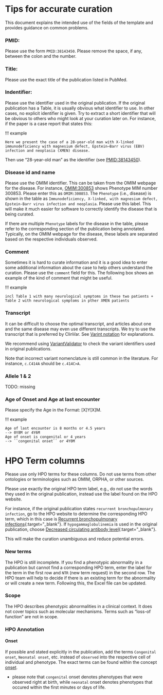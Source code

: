 # Tips for accurate curation

This document explains the intended use of the fields of the template and provides guidance on common problems.

### PMID:
Please use the form ``PMID:38143450``. Please remove the space, if any, between the colon and the number.

### Title: 
Please use the exact title of the publication listed in PubMed.

### Indentifier:

Please use the identifier used in the original publication. If the original publication has a Table, it is usually obvious what identifier to use. In other cases, no explicit identifier is given. Try to extract a short identifier that will be obvious to others who might look at your curation later on. For instance, if the paper is a case report that states this:

!!! example

    Here we present the case of a 28-year-old man with X-linked immunodeficiency with magnesium defect, Epstein–Barr virus (EBV) infection and neoplasia (XMEN) disease.

Then use “28-year-old man” as the identifier (see [PMID:38143450](https://pubmed.ncbi.nlm.nih.gov/38143450/)).

### Disease id and name

Please use the OMIM identifier. This can be taken from the OMIM webpage for the disease. For instance, [OMIM:300853](https://omim.org/entry/300853) shows Phenotype MIM number 300853. Please enter this as ``OMIM:300853``. The ``Phenotype`` (i.e., disease) is shown in the table as ``Immunodeficiency, X-linked, with magnesium defect, Epstein-Barr virus infection and neoplasia``. Please use this label. This will make it much easier for software to correctly identify the disease that is being curated.

If there are multiple ``Phenotype`` labels for the disease in the table, please refer to the corresponding section of the publication being annotated. Typically, on the OMIM webpage for the disease, these labels are separated based on the respective individuals observed.

### Comment
Sometimes it is hard to curate information and it is a good idea to enter some additional information about the case to help others understand the curation. Please use the ``comment`` field for this. The following box shows an example of the kind of comment that might be useful.

!!! example

    incl Table 1 with many neurological symptoms in these two patients + Table 2 with neurological symptoms in pther XMEN patients

### Transcript

It can be difficult to choose the optimal transcript, and articles about one and the same disease may even use different transcripts. We try to use the transcript that is preferred by ClinVar. See [Varint notation](variant_notation.md) for explanations.

We recommend using [VariantValidator](https://variantvalidator.org/service/validate/) to check the variant identifiers used in original publications.

Note that incorrect variant nomenclature is still common in the literature. For instance, ``c.C414A`` should be ``c.414C>A``.

### Allele 1 & 2 

TODO: missing


### Age of Onset and Age at last encounter

Please specify the Age in the Format: [X]Y[X]M. 

!!! example 

    Age of last encounter is 8 months or 4.5 years 
    --> 0Y8M or 4Y6M
    Age of onset is congenital or 4 years
    --> ``congenital onset`` or 4Y0M

# HPO Term columns

Please use only HPO terms for these columns. Do not use terms from other ontologies or terminologies such as OMIM, ORPHA, or other sources.

Please use exactly the original HPO term label, e.g., do not use the words they used in the original publication, instead use the label found on the HPO website.

For instance, if the original publication states ``recurrent bronchopulmonary infection``, go to the HPO website to determine the corresponding HPO term, which in this case is [Recurrent bronchopulmonary infections](https://hpo.jax.org/app/browse/term/HP:0006538){:target="_blank"}. If ``hypogammaglobulinemia`` is used in the original publication, choose [Decreased circulating antibody level](https://hpo.jax.org/app/browse/term/HP:0004313){:target="_blank"}.

This will make the curation unambiguous and reduce potential errors.

### New terms

The HPO is still incomplete. If you find a phenotypic abnormality in a publication but cannot find a corresponding HPO term, enter the label for
the term in the first row and ``NTR`` (new term request) in the second row. The HPO team will help to decide if there is an existing term for the abnormality or will create a new term. Following this, the Excel file can be updated.

### Scope

The HPO describes phenotypic abnormalities in a clinical context. It does not cover topics such as molecular mechanisms. Terms such as “loss-of function” are not in scope.

### HPO Annotation

#### Onset

If possible and stated explicitly in the publication, add the terms ``Congenital onset``, ``Neonatal onset``, etc. instead of ``observed`` into the respective cell of individual and phenotype. The exact terms can be found within the concept [onset](https://hpo.jax.org/browse/term/HP:0003674). 
  - please note that ``congenital`` onset denotes phenotypes that were observed right at birth, while ``neonatal`` onset denotes phenotypes that occured within the first minutes or days of life.


